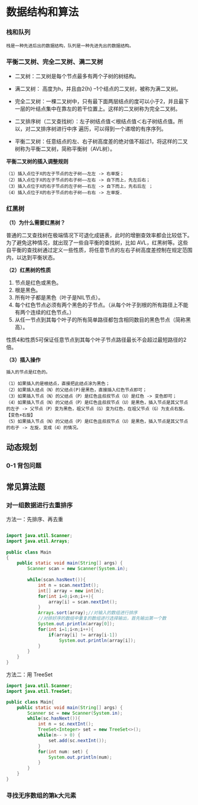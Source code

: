 # 数据结构和算法

### 栈和队列

	栈是一种先进后出的数据结构，队列是一种先进先出的数据结构。
	
### 平衡二叉树、完全二叉树、满二叉树

- 二叉树：二叉树是每个节点最多有两个子树的树结构。
	
- 满二叉树： 高度为h，并且由2{h} –1个结点的二叉树，被称为满二叉树。
- 完全二叉树：一棵二叉树中，只有最下面两层结点的度可以小于2，并且最下一层的叶结点集中在靠左的若干位置上。这样的二叉树称为完全二叉树。
	
- 二叉排序树（二叉查找树）：左子树结点值＜根结点值＜右子树结点值。所以，对二叉排序树进行中序
遍历，可以得到一个递增的有序序列。

- 平衡二叉树：任意结点的左、右子树高度差的绝对值不超过1，将这样的二叉树称为平衡二叉树，简称平衡树（AVL树）。

**平衡二叉树的插入调整规则**

	（1）插入点位于X的左子节点的左子树——左左 -> 右单旋；
	（2）插入点位于X的左子节点的右子树——左右 -> 自下而上，先左后右；
	（3）插入点位于X的右子节点的左子树——右左 -> 自下而上，先右后左 ；
	（4）插入点位于X的右子节点的右子树——右右 -> 左单旋.


### 红黑树

**（1）为什么需要红黑树？**

普通的二叉查找树在极端情况下可退化成链表，此时的增删查效率都会比较低下。为了避免这种情况，就出现了一些自平衡的查找树，比如 AVL，红黑树等。这些自平衡的查找树通过定义一些性质，将任意节点的左右子树高度差控制在规定范围内，以达到平衡状态。
	
**（2）红黑树的性质**

1. 节点是红色或黑色。
2. 根是黑色。
3. 所有叶子都是黑色（叶子是NIL节点）。
4. 每个红色节点必须有两个黑色的子节点。（从每个叶子到根的所有路径上不能有两个连续的红色节点。）
5. 从任一节点到其每个叶子的所有简单路径都包含相同数目的黑色节点（简称黑高）。

性质4和性质5可保证任意节点到其每个叶子节点路径最长不会超过最短路径的2倍。


**（3）插入操作**

	插入的节点是红色的。
	
	（1）如果插入的是根结点，直接把此结点涂为黑色； 
	（2）如果插入结点（N）的父结点(P)是黑色，直接插入红色节点即可；
	（3）如果插入节点（N）的父结点（P）是红色且叔叔节点（U）是红色 -> 变色即可；
	（4）如果插入节点（N）的父结点（P）是红色且叔叔节点（U）是黑色，插入节点是其父节点的左子 -> 父节点（P）变为黑色，祖父节点（G）变为红色，在祖父节点（G）为支点右旋。【变色+右旋】
	（5）如果插入节点（N）的父结点（P）是红色且叔叔节点（U）是黑色，插入节点是其父节点的右子 -> 左旋，变成（4）的情况。
	
## 动态规划

### 0-1 背包问题
	
## 常见算法题

### 对一组数据进行去重排序

方法一：先排序、再去重

```java

import java.util.Scanner;
import java.util.Arrays;
  
public class Main
{
    public static void main(String[] args) {
        Scanner scan = new Scanner(System.in);
         
        while(scan.hasNext()){
            int n = scan.nextInt();
            int[] array = new int[n];
            for(int i=0;i<n;i++){
                array[i] = scan.nextInt();
            }
            Arrays.sort(array);//对输入的数组进行排序
            //对排好序的数组中重复的数组进行选择输出，首先输出第一个数
            System.out.println(array[0]);
            for(int i=1;i<n;i++){
                if(array[i] != array[i-1])
                    System.out.println(array[i]);
            }
        }
    }
}

```

方法二：用 TreeSet

```java
import java.util.Scanner;
import java.util.TreeSet;

public class Main{
    public static void main(String[] args) {
        Scanner sc = new Scanner(System.in);
        while(sc.hasNext()){
            int n = sc.nextInt();
            TreeSet<Integer> set = new TreeSet<>();
            while(n-- > 0) {
                set.add(sc.nextInt());
            }
            for(int num: set) {
                System.out.println(num);
            }
        }
    }
}
```

### 寻找无序数组的第k大元素

